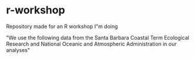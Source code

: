 # r-workshop
Repository made for an R workshop I"m doing

"We use the following data from the Santa Barbara Coastal Term Ecological Research and National  Oceanic and Atmospheric Administration in our analyses"


